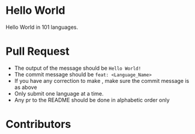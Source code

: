 # Hello World
Hello World in 101 languages.

# Pull Request
* The output of the message should be `Hello World!`
* The commit message should be `feat: <Language_Name>`
* If you have any correction to make , make sure the commit message is as above
* Only submit one language at a time.
* Any pr to the README should be done in alphabetic order only

# Contributors

